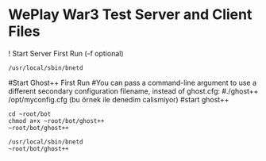 # WePlay War3 Test Server and Client Files


! Start Server First Run (-f optional)
```
/usr/local/sbin/bnetd
```

#Start Ghost++ First Run
#You can pass a command-line argument to use a different secondary configuration filename, instead of ghost.cfg:
#./ghost++ /opt/myconfig.cfg (bu örnek ile denedim calismiyor)
#start ghost++

```
cd ~root/bot
chmod a+x ~root/bot/ghost++
~root/bot/ghost++
```

```
/usr/local/sbin/bnetd
~root/bot/ghost++
```

